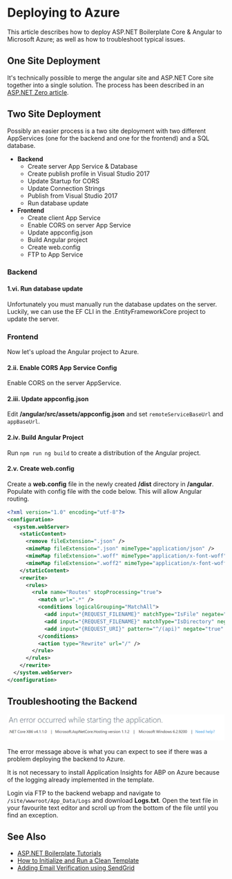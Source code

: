# Deploying to Azure
This article describes how to deploy ASP\.NET Boilerplate Core & Angular to Microsoft Azure; as well as how to troubleshoot typical issues.

## One Site Deployment
It's technically possible to merge the angular site and ASP\.NET Core site together into a single solution. The process has been described in an [ASP\.NET Zero article](https://www.aspnetzero.com/Documents/Merge-Angular-Client-Server).

## Two Site Deployment
Possibly an easier process is a two site deployment with two different AppServices (one for the backend and one for the frontend) and a SQL database.

* __Backend__
  * Create server App Service & Database
  * Create publish profile in Visual Studio 2017
  * Update Startup for CORS
  * Update Connection Strings
  * Publish from Visual Studio 2017
  * Run database update
* __Frontend__
  * Create client App Service
  * Enable CORS on server App Service
  * Update appconfig.json
  * Build Angular project
  * Create web.config
  * FTP to App Service

### Backend

#### 1.vi. Run database update
Unfortunately you must manually run the database updates on the server. Luckily, we can use the EF CLI in the .EntityFrameworkCore project to update the server.

### Frontend
Now let's upload the Angular project to Azure.

#### 2.ii. Enable CORS App Service Config
Enable CORS on the server AppService.

#### 2.iii. Update appconfig.json
Edit __/angular/src/assets/appconfig.json__ and set ```remoteServiceBaseUrl``` and ```appBaseUrl```.

#### 2.iv. Build Angular Project
Run ```npm run ng build``` to create a distribution of the Angular project.

#### 2.v. Create web.config
Create a __web.config__ file in the newly created __/dist__ directory in __/angular__. Populate with config file with the code below. This will allow Angular routing.

```xml
<?xml version="1.0" encoding="utf-8"?>
<configuration>
  <system.webServer>
    <staticContent>
      <remove fileExtension=".json" />
      <mimeMap fileExtension=".json" mimeType="application/json" />
      <mimeMap fileExtension=".woff" mimeType="application/x-font-woff" />
      <mimeMap fileExtension=".woff2" mimeType="application/x-font-woff" />
    </staticContent>
    <rewrite>
      <rules>
        <rule name="Routes" stopProcessing="true">
          <match url=".*" />
          <conditions logicalGrouping="MatchAll">
            <add input="{REQUEST_FILENAME}" matchType="IsFile" negate="true" />
            <add input="{REQUEST_FILENAME}" matchType="IsDirectory" negate="true" />
            <add input="{REQUEST_URI}" pattern="^/(api)" negate="true" />
          </conditions>
          <action type="Rewrite" url="/" />
        </rule>
      </rules>
    </rewrite>  
  </system.webServer>
</configuration>
```

## Troubleshooting the Backend
![A useless error message](img/uselesserror.png "A useless error message")

The error message above is what you can expect to see if there was a problem deploying the backend to Azure.

It is not necessary to install Application Insights for ABP on Azure because of the logging already implemented in the template.

Login via FTP to the backend webapp and navigate to ```/site/wwwroot/App_Data/Logs``` and download **Logs.txt**. Open the text file in your favourite text editor and scroll up from the bottom of the file until you find an exception.

## See Also
* [ASP\.NET Boilerplate Tutorials](README.md)
* [How to Initialize and Run a Clean Template](cleantemplate.md)
* [Adding Email Verification using SendGrid](emailverification.md)